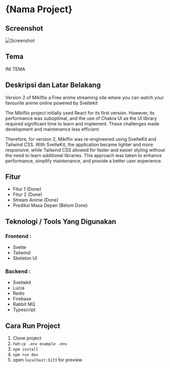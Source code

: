 # {Nama Project}

## Screenshot
![Screenshot](screenshot.png)

## Tema
INI TEMA

## Deskripsi dan Latar Belakang
Version 2 of Mikiflix a Free anime streaming site where you can watch your favourite anime online powered by Sveltekit

The Mikiflix project initially used React for its first version. However, its performance was suboptimal, and the use of Chakra UI as the UI library required significant time to learn and implement. These challenges made development and maintenance less efficient.

Therefore, for version 2, Mikiflix was re-engineered using SvelteKit and Tailwind CSS. With SvelteKit, the application became lighter and more responsive, while Tailwind CSS allowed for faster and easier styling without the need to learn additional libraries. This approach was taken to enhance performance, simplify maintenance, and provide a better user experience.

## Fitur
- Fitur 1 (Done)
- Fitur 2 (Done)
- Stream Anime (Done)
- Prediksi Masa Depan (Belum Done) 

## Teknologi / Tools Yang Digunakan
  ### Frontend : 
- Svelte
- Tailwind
- Skeleton UI

### Backend : 
- Sveltekit
- Lucia
- Redis
- Firebase
- Rabbit MQ
- Typescript

## Cara Run Project
  1. Clone project
  2. run `cp .env example .env`
  3. `npm install`
  4. `npm run dev`
  5. open `localhost:5173` for preview
